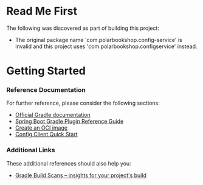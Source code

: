 # Read Me First
The following was discovered as part of building this project:

* The original package name 'com.polarbookshop.config-service' is invalid and this project uses 'com.polarbookshop.configservice' instead.

# Getting Started

### Reference Documentation
For further reference, please consider the following sections:

* [Official Gradle documentation](https://docs.gradle.org)
* [Spring Boot Gradle Plugin Reference Guide](https://docs.spring.io/spring-boot/docs/3.2.4/gradle-plugin/reference/html/)
* [Create an OCI image](https://docs.spring.io/spring-boot/docs/3.2.4/gradle-plugin/reference/html/#build-image)
* [Config Client Quick Start](https://docs.spring.io/spring-cloud-config/docs/current/reference/html/#_client_side_usage)

### Additional Links
These additional references should also help you:

* [Gradle Build Scans – insights for your project's build](https://scans.gradle.com#gradle)

